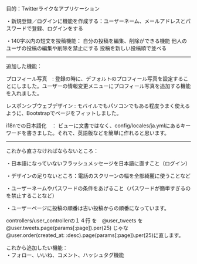 目的：Twitterライクなアプリケーション

・新規登録／ログインに機能を作成する：ユーザーネーム、メールアドレスとパスワードで登録、ログインをする

・140字以内の短文を投稿機能：
  自分の投稿を編集、削除ができる機能
  他人のユーザの投稿の編集や削除を禁止にする
  投稿を新しい投稿順で並べる
  
  
  ---------------------------------------------------------------------------------------

追加した機能：

プロフィール写真　: 登録の時に、デフォルトのプロフィール写真を設定することにしました。ユーザーの情報変更メニューにプロフィール写真を追加する機能を入れました。
                  
レスポンシブウェブデザイン : モバイルでもパソコンでもある程度うまく使えるように、Bootstrapでページをフィットしました。

i18nでの日本語化　： ビューに文書ではなく、config/locales/ja.ymlにあるキーワードを書きました。それで、英語版などを簡単に作れると思います。
                  
  ---------------------------------------------------------------------------------------
  
これから直さなければならないところ：
  
・日本語になっていないフラッシュメッセージを日本語に直すこと（ログイン）

・デザインの足りないところ：電話のスクリーンの幅を全部綺麗に使うことなど

・ユーザーネームやパスワードの条件をあげること（パスワードが簡単すぎるのを禁止することなど）

・ユーザーページに投稿の順番は古い投稿からの順番になっています。

controllers/user_controllerの１４行 を　@user_tweets を　@user.tweets.page(params[:page]).per(25) じゃな　@user.order(created_at: :desc).page(params[:page]).per(25)に直します。
  
これから追加したい機能：  
  ・フォロー、いいね、コメント、ハッシュタグ機能
